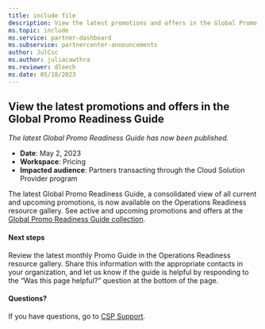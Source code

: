 ```yaml
---
title: include file
description: View the latest promotions and offers in the Global Promo Readiness Guide
ms.topic: include
ms.service: partner-dashboard
ms.subservice: partnercenter-announcements
author: JulCsc
ms.author: juliacawthra
ms.reviewer: dleech
ms.date: 05/10/2023
---
```


## View the latest promotions and offers in the Global Promo Readiness Guide

*The latest Global Promo Readiness Guide has now been published.*

- **Date**: May 2, 2023
- **Workspace**: Pricing
- **Impacted audience**: Partners transacting through the Cloud Solution Provider program

The latest Global Promo Readiness Guide, a consolidated view of all current and upcoming promotions, is now available on the Operations Readiness resource gallery. See active and upcoming promotions and offers at the [Global Promo Readiness Guide collection](https://partner.microsoft.com/resources/collection/global-promo-readiness-guide-collection#/).

#### Next steps

Review the latest monthly Promo Guide in the Operations Readiness resource gallery. Share this information with the appropriate contacts in your organization, and let us know if the guide is helpful by responding to the “Was this page helpful?” question at the bottom of the page.

#### Questions?

If you have questions, go to [CSP Support](https://partner.microsoft.com/support/?stage=2&topicid=b654a0eb-ecd4-511e-a591-5801aecc79c2).
